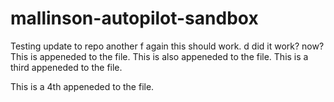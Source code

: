 # mallinson-autopilot-sandbox

Testing update to repo another f again this should work. d did it work? now?This is appeneded to the file.
This is also appeneded to the file.
This is a third appeneded to the file.


This is a 4th appeneded to the file.
